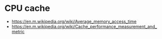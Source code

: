 # CPU cache

* https://en.m.wikipedia.org/wiki/Average_memory_access_time
* https://en.m.wikipedia.org/wiki/Cache_performance_measurement_and_metric
